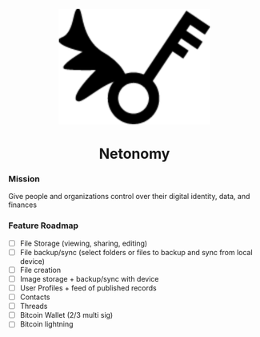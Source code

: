 <div align="center">

![Logo](./tauri-app/public/keyLogo.svg)

# Netonomy

</div>

### Mission

Give people and organizations control over their digital identity, data, and finances

### Feature Roadmap

- [ ] File Storage (viewing, sharing, editing)
- [ ] File backup/sync (select folders or files to backup and sync from local device)
- [ ] File creation
- [ ] Image storage + backup/sync with device
- [ ] User Profiles + feed of published records
- [ ] Contacts
- [ ] Threads 
- [ ] Bitcoin Wallet (2/3 multi sig)
- [ ] Bitcoin lightning 
